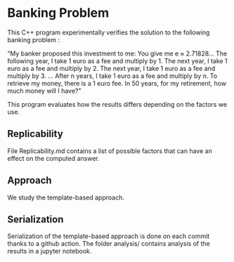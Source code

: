 # Banking Problem

This C++ program experimentally verifies the solution to the following banking problem :

“My banker proposed this investment to me:
You give me e ≈ 2.71828...
The following year, I take 1 euro as a fee and multiply by 1.
The next year, I take 1 euro as a fee and multiply by 2.
The next year, I take 1 euro as a fee and multiply by 3.
...
After n years, I take 1 euro as a fee and multiply by n.
To retrieve my money, there is a 1 euro fee.
In 50 years, for my retirement, how much money will I have?”

This program evaluates how the results differs depending on the factors we use.

## Replicability

File Replicability.md contains a list of possible factors that can have an effect on the computed answer.

## Approach

We study the template-based approach.

## Serialization

Serialization of the template-based approach is done on each commit thanks to a github action. The folder analysis/ contains analysis of the results in a jupyter notebook.
